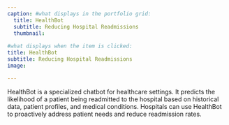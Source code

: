 ```yaml
---
caption: #what displays in the portfolio grid:
  title: HealthBot
  subtitle: Reducing Hospital Readmissions
  thumbnail: 
  
#what displays when the item is clicked:
title: HealthBot
subtitle: Reducing Hospital Readmissions
image: 

---
```



HealthBot is a specialized chatbot for healthcare settings. It predicts the likelihood of a patient being readmitted to the hospital based on historical data, patient profiles, and medical conditions. Hospitals can use HealthBot to proactively address patient needs and reduce readmission rates.
